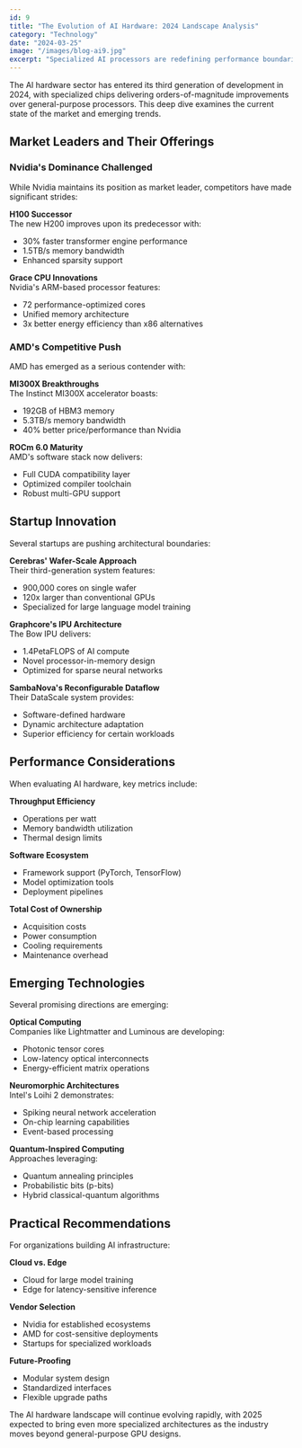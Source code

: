 ```yaml
---
id: 9
title: "The Evolution of AI Hardware: 2024 Landscape Analysis"
category: "Technology"
date: "2024-03-25"
image: "/images/blog-ai9.jpg"
excerpt: "Specialized AI processors are redefining performance boundaries. We examine the latest architectures from industry leaders and innovative startups."
---
```


The AI hardware sector has entered its third generation of development in 2024, with specialized chips delivering orders-of-magnitude improvements over general-purpose processors. This deep dive examines the current state of the market and emerging trends.

## Market Leaders and Their Offerings

### Nvidia's Dominance Challenged
While Nvidia maintains its position as market leader, competitors have made significant strides:

**H100 Successor**  
The new H200 improves upon its predecessor with:
- 30% faster transformer engine performance
- 1.5TB/s memory bandwidth
- Enhanced sparsity support

**Grace CPU Innovations**  
Nvidia's ARM-based processor features:
- 72 performance-optimized cores
- Unified memory architecture
- 3x better energy efficiency than x86 alternatives

### AMD's Competitive Push
AMD has emerged as a serious contender with:

**MI300X Breakthroughs**  
The Instinct MI300X accelerator boasts:
- 192GB of HBM3 memory
- 5.3TB/s memory bandwidth
- 40% better price/performance than Nvidia

**ROCm 6.0 Maturity**  
AMD's software stack now delivers:
- Full CUDA compatibility layer
- Optimized compiler toolchain
- Robust multi-GPU support

## Startup Innovation

Several startups are pushing architectural boundaries:

**Cerebras' Wafer-Scale Approach**  
Their third-generation system features:
- 900,000 cores on single wafer
- 120x larger than conventional GPUs
- Specialized for large language model training

**Graphcore's IPU Architecture**  
The Bow IPU delivers:
- 1.4PetaFLOPS of AI compute
- Novel processor-in-memory design
- Optimized for sparse neural networks

**SambaNova's Reconfigurable Dataflow**  
Their DataScale system provides:
- Software-defined hardware
- Dynamic architecture adaptation
- Superior efficiency for certain workloads

## Performance Considerations

When evaluating AI hardware, key metrics include:

**Throughput Efficiency**  
- Operations per watt
- Memory bandwidth utilization
- Thermal design limits

**Software Ecosystem**  
- Framework support (PyTorch, TensorFlow)
- Model optimization tools
- Deployment pipelines

**Total Cost of Ownership**  
- Acquisition costs
- Power consumption
- Cooling requirements
- Maintenance overhead

## Emerging Technologies

Several promising directions are emerging:

**Optical Computing**  
Companies like Lightmatter and Luminous are developing:
- Photonic tensor cores
- Low-latency optical interconnects
- Energy-efficient matrix operations

**Neuromorphic Architectures**  
Intel's Loihi 2 demonstrates:
- Spiking neural network acceleration
- On-chip learning capabilities
- Event-based processing

**Quantum-Inspired Computing**  
Approaches leveraging:
- Quantum annealing principles
- Probabilistic bits (p-bits)
- Hybrid classical-quantum algorithms

## Practical Recommendations

For organizations building AI infrastructure:

**Cloud vs. Edge**  
- Cloud for large model training
- Edge for latency-sensitive inference

**Vendor Selection**  
- Nvidia for established ecosystems
- AMD for cost-sensitive deployments
- Startups for specialized workloads

**Future-Proofing**  
- Modular system design
- Standardized interfaces
- Flexible upgrade paths

The AI hardware landscape will continue evolving rapidly, with 2025 expected to bring even more specialized architectures as the industry moves beyond general-purpose GPU designs.